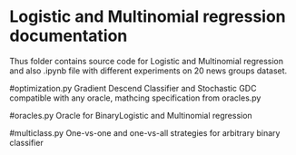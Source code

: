 # Logistic and Multinomial regression documentation

Thus folder contains source code for Logistic and Multinomial regression and also .ipynb file with different experiments
on 20 news groups dataset.

#optimization.py 
Gradient Descend Classifier and Stochastic GDC compatible with any oracle, mathcing specification from oracles.py

#oracles.py
Oracle for BinaryLogistic and Multinomial regression

#multiclass.py
One-vs-one and one-vs-all strategies for arbitrary binary classifier
